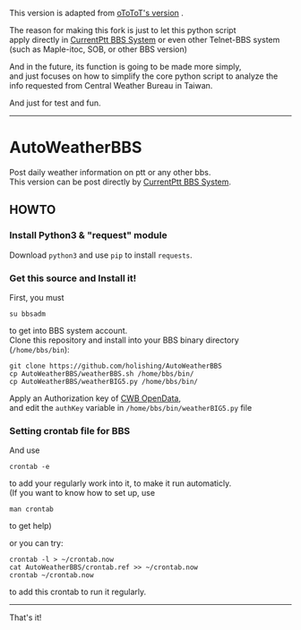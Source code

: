 This version is adapted from [oToToT's version](https://github.com/oToToT/AutoWeatherPtt) .

The reason for making this fork is just to let this python script
<br>apply directly in [CurrentPtt BBS System](https://github.com/ptt/pttbbs) or even other Telnet-BBS system (such as Maple-itoc, SOB, or other BBS version)

And in the future, its function is going to be made more simply, 
<br>and just focuses on how to simplify the core python script to analyze the info requested from Central Weather Bureau in Taiwan.

And just for test and fun.

***

# AutoWeatherBBS

Post daily weather information on ptt or any other bbs.
<br>This version can be post directly by [CurrentPtt BBS System](https://github.com/ptt/pttbbs).

## HOWTO

### Install Python3 & "request" module

Download `python3` and use `pip` to install `requests`.

### Get this source and Install it!

First, you must

`su bbsadm` 

to get into BBS system account.
<br>Clone this repository and install into your BBS binary directory (`/home/bbs/bin`):

`git clone https://github.com/holishing/AutoWeatherBBS`
<br>`cp AutoWeatherBBS/weatherBBS.sh /home/bbs/bin/`
<br>`cp AutoWeatherBBS/weatherBIG5.py /home/bbs/bin/`

Apply an Authorization key of [CWB OpenData](http://opendata.cwb.gov.tw/),
<br>and edit the `authKey` variable in `/home/bbs/bin/weatherBIG5.py` file

### Setting crontab file for BBS

And use 

`crontab -e` 

to add your regularly work into it, to make it run automaticly.
<br>(If you want to know how to set up, use 

`man crontab`

to get help)

or you can try:

`crontab -l > ~/crontab.now`
<br>`cat AutoWeatherBBS/crontab.ref >> ~/crontab.now`
<br>`crontab ~/crontab.now`

to add this crontab to run it regularly.

***

That's it!
